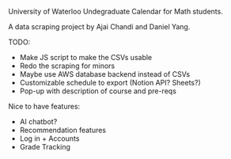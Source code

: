 University of Waterloo Undegraduate Calendar for Math students.

A data scraping project by Ajai Chandi and Daniel Yang.

TODO:
- Make JS script to make the CSVs usable
- Redo the scraping for minors
- Maybe use AWS database backend instead of CSVs
- Customizable schedule to export (Notion API? Sheets?)
- Pop-up with description of course and pre-reqs

  
Nice to have features:
- AI chatbot?
- Recommendation features
- Log in + Accounts
- Grade Tracking 
